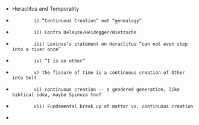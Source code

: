 
* Heraclitus and Temporality
*             i) “Continuous Creation” not “genealogy”
*             ii) Contra Deleuze/Heidegger/Nietzsche
*             iii) Levinas’s statement on Heraclitus “can not even step into a river once”
*             iv) “I is an other”
*             v) the fissure of time is a continuous creation of Other into Self
*             vi) continuous creation -- a gendered generation, like biblical idea, maybe Spinoza too?
*             vii) Fundamental break up of matter vs. continuous creation
* 